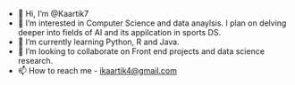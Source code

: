 - 👋 Hi, I’m @Kaartik7
- 👀 I’m interested in Computer Science and data anaylsis. I plan on delving deeper into fields of AI and its appilcation in sports DS.
- 🌱 I’m currently learning Python, R and Java.
- 💞️ I’m looking to collaborate on Front end projects and data science research.
- 📫 How to reach me - ikaartik4@gmail.com

<!---
Kaartik7/Kaartik7 is a ✨ special ✨ repository because its `README.md` (this file) appears on your GitHub profile.
You can click the Preview link to take a look at your changes.
--->
